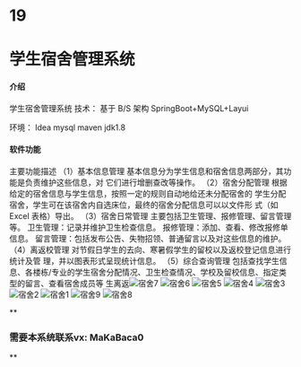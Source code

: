 # 19
# 学生宿舍管理系统
#### 介绍
学生宿舍管理系统
技术：
基于 B/S 架构 SpringBoot+MySQL+Layui

环境：
Idea mysql maven jdk1.8

#### 软件功能

主要功能描述
（1）基本信息管理 
基本信息分为学生信息和宿舍信息两部分，其功能是负责维护这些信息，对 
它们进行增删查改等操作。 
（2）宿舍分配管理 
根据给定的宿舍信息与学生信息，按照一定的规则自动地给还未分配宿舍的 
学生分配宿舍，学生可在该宿舍内自选床位，最终的宿舍分配信息可以以文件形 
式（如 Excel 表格）导出。 
（3）宿舍日常管理 
主要包括卫生管理、报修管理、留言管理等。 
卫生管理：记录并维护卫生检查信息。 
报修管理：添加、查看、修改报修单信息。 
留言管理：包括发布公告、失物招领、普通留言以及对这些信息的维护。 
（4）离返校管理 
对节假日学生的去向、寒暑假学生的留校以及返校登记信息进行统计及管 
理，并以图表形式呈现统计信息。 
（5）综合查询管理 
包括查找学生信息、各楼栋/专业的学生宿舍分配情况、卫生检查情况、学校及留校信息、指定类型的留言、查看宿舍成员等
生离返![宿舍7](https://github.com/MaCa-BaKa/dormitory-management-system/assets/102128690/8bc67e7d-8dd4-4dae-9d82-a204628a0d5f)
![宿舍6](https://github.com/MaCa-BaKa/dormitory-management-system/assets/102128690/1eae2d19-6ace-4857-8e1c-91cd9fd2326e)
![宿舍5](https://github.com/MaCa-BaKa/dormitory-management-system/assets/102128690/c1ef60c6-1692-499c-9779-bbc98d6b7668)
![宿舍4](https://github.com/MaCa-BaKa/dormitory-management-system/assets/102128690/a333f416-a4c7-4b95-be40-e5127d7c0a3c)
![宿舍3](https://github.com/MaCa-BaKa/dormitory-management-system/assets/102128690/1b02fb28-9bc7-49d3-8e1e-acb62cf93696)
![宿舍2](https://github.com/MaCa-BaKa/dormitory-management-system/assets/102128690/de26e130-e074-438c-a410-92631f4c055f)
![宿舍1](https://github.com/MaCa-BaKa/dormitory-management-system/assets/102128690/520bd10a-7493-4ab4-b25c-2fa6ba7fd818)
![宿舍9](https://github.com/MaCa-BaKa/dormitory-management-system/assets/102128690/f142db2a-238f-4430-8183-35b74cbec2c3)
![宿舍8](https://github.com/MaCa-BaKa/dormitory-management-system/assets/102128690/c2a89300-04de-4e7f-a008-6bc4ba90738a)


**

### 需要本系统联系vx: MaKaBaca0
** 
